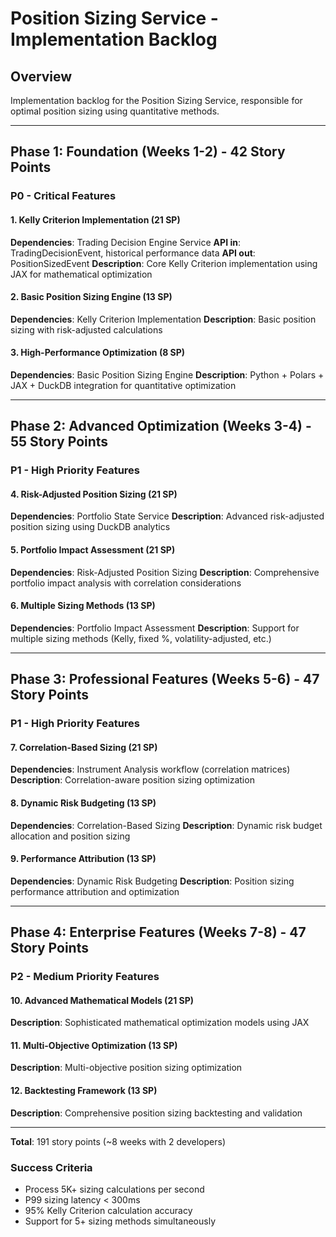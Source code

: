 # Position Sizing Service - Implementation Backlog

## Overview
Implementation backlog for the Position Sizing Service, responsible for optimal position sizing using quantitative methods.

---

## Phase 1: Foundation (Weeks 1-2) - 42 Story Points

### P0 - Critical Features

#### 1. Kelly Criterion Implementation (21 SP)
**Dependencies**: Trading Decision Engine Service
**API in**: TradingDecisionEvent, historical performance data
**API out**: PositionSizedEvent
**Description**: Core Kelly Criterion implementation using JAX for mathematical optimization

#### 2. Basic Position Sizing Engine (13 SP)
**Dependencies**: Kelly Criterion Implementation
**Description**: Basic position sizing with risk-adjusted calculations

#### 3. High-Performance Optimization (8 SP)
**Dependencies**: Basic Position Sizing Engine
**Description**: Python + Polars + JAX + DuckDB integration for quantitative optimization

---

## Phase 2: Advanced Optimization (Weeks 3-4) - 55 Story Points

### P1 - High Priority Features

#### 4. Risk-Adjusted Position Sizing (21 SP)
**Dependencies**: Portfolio State Service
**Description**: Advanced risk-adjusted position sizing using DuckDB analytics

#### 5. Portfolio Impact Assessment (21 SP)
**Dependencies**: Risk-Adjusted Position Sizing
**Description**: Comprehensive portfolio impact analysis with correlation considerations

#### 6. Multiple Sizing Methods (13 SP)
**Dependencies**: Portfolio Impact Assessment
**Description**: Support for multiple sizing methods (Kelly, fixed %, volatility-adjusted, etc.)

---

## Phase 3: Professional Features (Weeks 5-6) - 47 Story Points

### P1 - High Priority Features

#### 7. Correlation-Based Sizing (21 SP)
**Dependencies**: Instrument Analysis workflow (correlation matrices)
**Description**: Correlation-aware position sizing optimization

#### 8. Dynamic Risk Budgeting (13 SP)
**Dependencies**: Correlation-Based Sizing
**Description**: Dynamic risk budget allocation and position sizing

#### 9. Performance Attribution (13 SP)
**Dependencies**: Dynamic Risk Budgeting
**Description**: Position sizing performance attribution and optimization

---

## Phase 4: Enterprise Features (Weeks 7-8) - 47 Story Points

### P2 - Medium Priority Features

#### 10. Advanced Mathematical Models (21 SP)
**Description**: Sophisticated mathematical optimization models using JAX

#### 11. Multi-Objective Optimization (13 SP)
**Description**: Multi-objective position sizing optimization

#### 12. Backtesting Framework (13 SP)
**Description**: Comprehensive position sizing backtesting and validation

---

**Total**: 191 story points (~8 weeks with 2 developers)

### Success Criteria
- Process 5K+ sizing calculations per second
- P99 sizing latency < 300ms
- 95% Kelly Criterion calculation accuracy
- Support for 5+ sizing methods simultaneously
